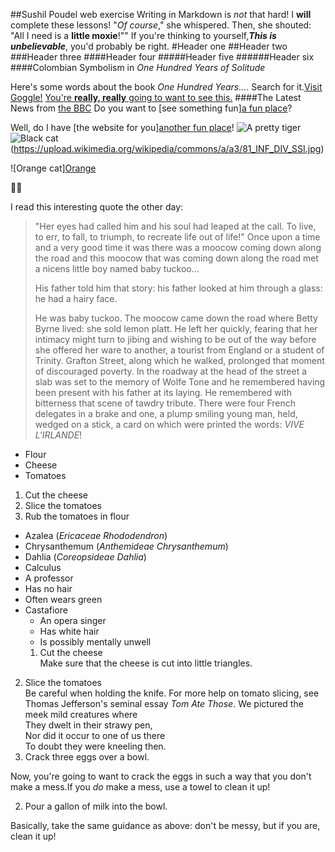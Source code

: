 ##Sushil Poudel web exercise
Writing in Markdown is _not_ that hard!
I **will** complete these lessons!
"_Of course_," she whispered. Then, she shouted: "All I need is a **little moxie**!""
If you're thinking to yourself,**_This is unbelievable_**, you'd probably be right.
#Header one
##Header two
###Header three
####Header four
#####Header five
######Header six
####Colombian Symbolism in _One Hundred Years of Solitude_

Here's some words about the book _One Hundred Years..._.
Search for it.[Visit Goggle!](www.goggle.com)
[You're **really, really** going to want to see this.](www.dailykitten.com)
####The Latest News from [the BBC](www.bbc.com/news)
Do you want to [see something fun][a fun place](www.zombo.com)?

Well, do I have [the website for you][another fun place](www.stumbleupon)!
![A pretty tiger](https://upload.wikimedia.org/wikipedia/commons/5/56/Tiger.50.jpg)
![Black cat][Black](https://upload.wikimedia.org/wikipedia/commons/a/a3/81_INF_DIV_SSI.jpg)

![Orange cat][Orange](http://icons.iconarchive.com/icons/google/noto-emoji-animals-nature/256/22221-cat-icon.png)




[Black]: https://upload.wikimedia.org/wikipedia/commons/a/a3/81_INF_DIV_SSI.jpg
I read this interesting quote the other day:

>"Her eyes had called him and his soul had leaped at the call. To live, to err, to fall, to triumph, to recreate life out of life!"
>Once upon a time and a very good time it was there was a moocow coming down along the road and this moocow that was coming down along the road met a nicens little boy named baby tuckoo...
>
>His father told him that story: his father looked at him through a glass: he had a hairy face.
>
>He was baby tuckoo. The moocow came down the road where Betty Byrne lived: she sold lemon platt.
>He left her quickly, fearing that her intimacy might turn to jibing and wishing to be out of the way before she offered her ware to another, a tourist from England or a student of Trinity. Grafton Street, along which he walked, prolonged that moment of discouraged poverty. In the roadway at the head of the street a slab was set to the memory of Wolfe Tone and he remembered having been present with his father at its laying. He remembered with bitterness that scene of tawdry tribute. There were four French delegates in a brake and one, a plump smiling young man, held, wedged on a stick, a card on which were printed the words: _VIVE L'IRLANDE_!
* Flour   
* Cheese 
* Tomatoes
1. Cut the cheese
2. Slice the tomatoes
3. Rub the tomatoes in flour
* Azalea (_Ericaceae Rhododendron_)
* Chrysanthemum (_Anthemideae Chrysanthemum_)
* Dahlia (_Coreopsideae Dahlia_)
* Calculus
 * A professor
 * Has no hair
 * Often wears green
* Castafiore
  * An opera singer
  * Has white hair
  * Is possibly mentally unwell
  1. Cut the cheese  
   Make sure that the cheese is cut into little triangles.

2. Slice the tomatoes  
   Be careful when holding the knife.
   For more help on tomato slicing, see Thomas Jefferson's seminal essay _Tom Ate Those_.
   We pictured the meek mild creatures where  
They dwelt in their strawy pen,  
Nor did it occur to one of us there  
To doubt they were kneeling then.
1. Crack three eggs over a bowl.

 Now, you're going to want to crack the eggs in such a way that you don't make a mess.If you _do_ make a mess, use a towel to clean it up!

2. Pour a gallon of milk into the bowl.

 Basically, take the same guidance as above: don't be messy, but if you are, clean it up!
 